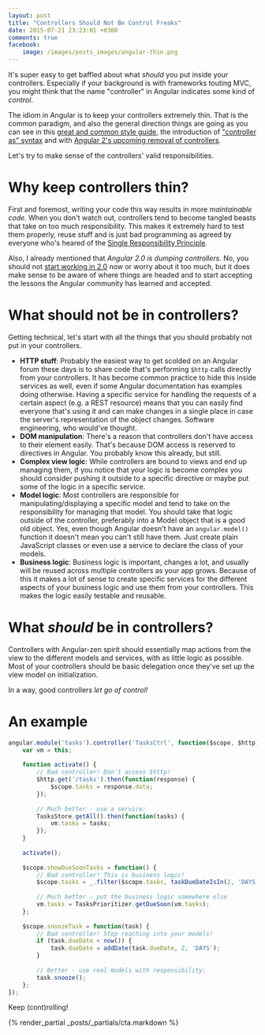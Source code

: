 ```yaml
---
layout: post
title: "Controllers Should Not Be Control Freaks"
date: 2015-07-21 23:23:01 +0300
comments: true
facebook:
    image: /images/posts_images/angular-thin.png
---
```


It's super easy to get baffled about what *should* you put inside your controllers. Especially if your background is with frameworks touting MVC, you might think that the name "controller" in Angular indicates some kind of *control*.

The idiom in Angular is to keep your controllers extremely thin. That is the common paradigm, and also the general direction things are going as you can see in this [great and common style guide](https://github.com/johnpapa/angular-styleguide), the introduction of ["controller as" syntax](http://toddmotto.com/digging-into-angulars-controller-as-syntax/) and with [Angular 2's upcoming removal of controllers](http://boyan.in/angular-2-no-controllers/).

Let's try to make sense of the controllers' valid responsibilities.

# Why keep controllers thin?

First and foremost, writing your code this way results in more *maintainable code*. When you don't watch out, controllers tend to become tangled beasts that take on too much responsibility. This makes it extremely hard to test them properly, reuse stuff and is just bad programming as agreed by everyone who's heared of the [Single Responsibility Principle](https://en.wikipedia.org/wiki/Single_responsibility_principle).

Also, I already mentioned that *Angular 2.0 is dumping controllers*. No, you should not [start working in 2.0](http://www.codelord.net/2015/06/27/should-you-use-angular-2-dot-0-or-1-dot-x/) now or worry about it too much, but it does make sense to be aware of where things are headed and to start accepting the lessons the Angular community has learned and accepted.

# What should not be in controllers?

Getting technical, let's start with all the things that you should probably not put in your controllers.

- **HTTP stuff**: Probably the easiest way to get scolded on an Angular forum these days is to share code that's performing `$http` calls directly from your controllers. It has become common practice to hide this inside services as well, even if some Angular documentation has examples doing otherwise. Having a specific service for handling the requests of a certain aspect (e.g. a REST resource) means that you can easily find everyone that's using it and can make changes in a single place in case the server's representation of the object changes. Software engineering, who would've thought.
- **DOM manipulation**: There's a reason that controllers don't have access to their element easily. That's because DOM access is reserved to directives in Angular. You probably know this already, but still.
- **Complex view logic**: While controllers are bound to views and end up managing them, if you notice that your logic is become complex you should consider pushing it outside to a specific directive or maybe put some of the logic in a specific service.
- **Model logic**: Most controllers are responsible for manipulating/displaying a specific model and tend to take on the responsibility for managing that model. You should take that logic outside of the controller, preferably into a Model object that is a good old object. Yes, even though Angular doesn't have an `angular.model()` function it doesn't mean you can't still have them. Just create plain JavaScript classes or even use a service to declare the class of your models.
- **Business logic**: Business logic is important, changes a lot, and usually will be reused across multiple controllers as your app grows. Because of this it makes a lot of sense to create specific services for the different aspects of your business logic and use them from your controllers. This makes the logic easily testable and reusable.

# What *should* be in controllers?

Controllers with Angular-zen spirit should essentially map actions from the view to the different models and services, with as little logic as possible. Most of your controllers should be basic delegation once they've set up the view model on initialization.

In a way, good controllers *let go of control!*

# An example

```javascript
angular.module('tasks').controller('TasksCtrl', function($scope, $http) {
    var vm = this;
    
    function activate() {
        // Bad controller! Don't access $http!
        $http.get('/tasks').then(function(response) {
            $scope.tasks = response.data;
        });
        
        // Much better - use a service:
        TasksStore.getAll().then(function(tasks) {
            vm.tasks = tasks;
        });
    }
        
    activate();
    
    $scope.showDueSoonTasks = function() {
        // Bad controller! This is business logic!
        $scope.tasks = _.filter($scope.tasks, taskDueDateIsIn(2, 'DAYS'));
        
        // Much better - put the business logic somewhere else
        vm.tasks = TasksPrioritizer.getDueSoon(vm.tasks);
    };
    
    $scope.snoozeTask = function(task) {
        // Bad controller! Stop reaching into your models!
        if (task.dueDate < now()) {
            task.dueDate = addDate(task.dueDate, 2, 'DAYS');
        }
        
        // Better - use real models with responsibility:
        task.snooze();
    };
});
```

Keep (cont)rolling!

{% render_partial _posts/_partials/cta.markdown %}

